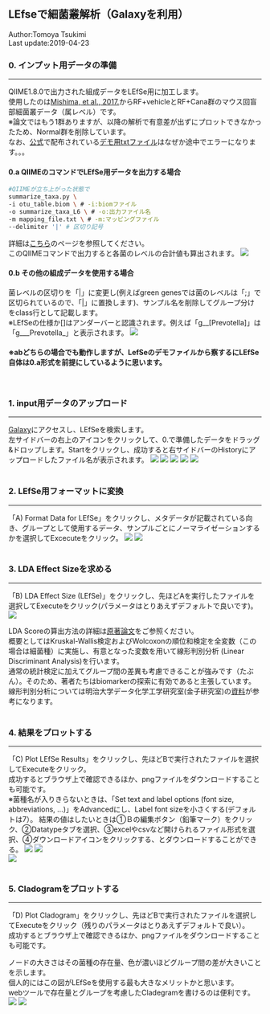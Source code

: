 ## LEfseで細菌叢解析（Galaxyを利用）

Author:Tomoya Tsukimi  
Last update:2019-04-23  


### 0. インプット用データの準備
---

QIIME1.8.0で出力された組成データをLEfSe用に加工します。  
使用したのは[Mishima, et al., 2017.](https://www.ncbi.nlm.nih.gov/pubmed/29167170)からRF+vehicleとRF+Cana群のマウス回盲部細菌叢データ（属レベル）です。  
※論文ではもう1群ありますが、以降の解析で有意差が出ずにプロットできなかったため、Normal群を削除しています。  
なお、[公式](https://bitbucket.org/biobakery/biobakery/wiki/lefse)で配布されている[デモ用txtファイル](https://bitbucket.org/biobakery/biobakery/raw/tip/demos/biobakery_demos/data/lefse/input/hmp_small_aerobiosis.txt)はなぜか途中でエラーになります。。。

#### 0.a QIIMEのコマンドでLEfSe用データを出力する場合
```sh
#QIIMEが立ち上がった状態で
summarize_taxa.py \
-i otu_table.biom \ # -i:biomファイル
-o summarize_taxa_L6 \ # -o:出力ファイル名
-m mapping_file.txt \ # -m:マッピングファイル
--delimiter '|' # 区切り記号
```
詳細は[こちら](https://twbattaglia.gitbooks.io/introduction-to-qiime/content/lefse.html)のページを参照してください。  
このQIIMEコマンドで出力すると各菌のレベルの合計値も算出されます。
![](https://github.com/t-tsukimi/manual/blob/master/LEfSe/image/input_qiime_command.png)

#### 0.b その他の組成データを使用する場合
菌レベルの区切りを「|」に変更し(例えばgreen genesでは菌のレベルは「;」で区切られているので、「|」に置換します)、サンプル名を削除してグループ分けをclass行として記載します。  
※LEfSeの仕様か[]はアンダーバーと認識されます。例えば「g__[Prevotella]」は「g___Prevotella_」と表示されます。
![](https://github.com/t-tsukimi/manual/blob/master/LEfSe/image/%E5%85%A5%E5%8A%9B%E3%83%95%E3%82%A1%E3%82%A4%E3%83%AB.png)


#### ※abどちらの場合でも動作しますが、LefSeのデモファイルから察するにLEfSe自体は0.a形式を前提にしているように思います。
<br>

### 1. input用データのアップロード  
---
[Galaxy](http://huttenhower.sph.harvard.edu/galaxy/)にアクセスし、LEfSeを検索します。  
左サイドバーの右上のアイコンをクリックして、0.で準備したデータをドラッグ&ドロップします。Startをクリックし、成功すると右サイドバーのHistoryにアップロードしたファイル名が表示されます。
![](https://github.com/t-tsukimi/manual/blob/master/LEfSe/image/Galaxy.png)
![](https://github.com/t-tsukimi/manual/blob/master/LEfSe/image/%E3%83%87%E3%83%BC%E3%82%BF%E3%82%A2%E3%83%83%E3%83%97%E3%83%AD%E3%83%BC%E3%83%89.png)
![](https://github.com/t-tsukimi/manual/blob/master/LEfSe/image/%E3%83%87%E3%83%BC%E3%82%BF%E3%82%A2%E3%83%83%E3%83%97%E3%83%AD%E3%83%BC%E3%83%892.png)
![](https://github.com/t-tsukimi/manual/blob/master/LEfSe/image/%E3%83%87%E3%83%BC%E3%82%BF%E3%82%A2%E3%83%83%E3%83%97%E3%83%AD%E3%83%BC%E3%83%893.png)
![](https://github.com/t-tsukimi/manual/blob/master/LEfSe/image/%E3%83%87%E3%83%BC%E3%82%BF%E3%82%A2%E3%83%83%E3%83%97%E3%83%AD%E3%83%BC%E3%83%894.png)  
<br>


### 2. LEfSe用フォーマットに変換  
---
「A) Format Data for LEfSe」をクリックし、メタデータが記載されている向き、グループとして使用するデータ、サンプルごとにノーマライゼーションするかを選択してExcecuteをクリック。
![](https://github.com/t-tsukimi/manual/blob/master/LEfSe/image/A.png)
![](https://github.com/t-tsukimi/manual/blob/master/LEfSe/image/A2-2.png)  
<br>

### 3. LDA Effect Sizeを求める
---
「B) LDA Effect Size (LEfSe)」をクリックし、先ほどAを実行したファイルを選択してExecuteをクリック(パラメータはとりあえずデフォルトで良いです)。
![](https://github.com/t-tsukimi/manual/blob/master/LEfSe/image/B2.png)

LDA Scoreの算出方法の詳細は[原著論文](https://www.ncbi.nlm.nih.gov/pmc/articles/PMC3218848/)をご参照ください。  
概要としてはKruskal-Wallis検定およびWolcoxonの順位和検定を全変数（この場合は細菌種）に実施し、有意となった変数を用いて線形判別分析 (Linear Discriminant Analysis)を行います。  
通常の統計検定に加えてグループ間の差異も考慮できることが強みです（たぶん）。そのため、著者たちはbiomarkerの探索に有効であると主張しています。  
線形判別分析については明治大学データ化学工学研究室(金子研究室)の[資料](https://datachemeng.com/lineardiscriminantanalysis/)が参考になります。  
<br>



### 4. 結果をプロットする
---
「C) Plot LEfSe Results」をクリックし、先ほどBで実行されたファイルを選択してExecuteをクリック。  
成功するとブラウザ上で確認できるほか、pngファイルをダウンロードすることも可能です。  
※菌種名が入りきらないときは、「Set text and label options (font size, abbreviations, ...)」をAdvancedにし、Label font sizeを小さくする(デフォルトは7）。
結果の値はしたいときは①Ｂの編集ボタン（鉛筆マーク）をクリック、②Datatypeタブを選択、③excelやcsvなど開けられるファイル形式を選択、④ダウンロードアイコンをクリックする、とダウンロードすることができる。
![](https://github.com/t-tsukimi/manual/blob/master/LEfSe/image/C2.png)
![](https://github.com/t-tsukimi/manual/blob/master/LEfSe/image/C3.png)  
![](https://github.com/t-tsukimi/manual/blob/master/LEfSe/image/result_download.png)  
<br>


### 5. Cladogramをプロットする
---
「D) Plot Cladogram」をクリックし、先ほどBで実行されたファイルを選択してExecuteをクリック（残りのパラメータはとりあえずデフォルトで良い）。  
成功するとブラウザ上で確認できるほか、pngファイルをダウンロードすることも可能です。  

ノードの大きさはその菌種の存在量、色が濃いほどグループ間の差が大きいことを示します。  
個人的にはこの図がLEfSeを使用する最も大きなメリットかと思います。  
webツールで存在量とグループを考慮したCladegramを書けるのは便利です。
![](https://github.com/t-tsukimi/manual/blob/master/LEfSe/image/D2.png)
![](https://github.com/t-tsukimi/manual/blob/master/LEfSe/image/D3.png)
